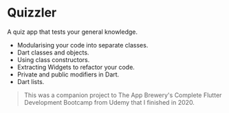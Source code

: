 # Quizzler

A quiz app that tests your general knowledge.

- Modularising your code into separate classes.
- Dart classes and objects.
- Using class constructors.
- Extracting Widgets to refactor your code.
- Private and public modifiers in Dart.
- Dart lists.


>This was a companion project to The App Brewery's Complete Flutter Development Bootcamp from Udemy that I finished in 2020.